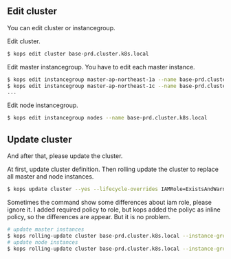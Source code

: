 
## Edit cluster

You can edit cluster or instancegroup.

Edit cluster.

```bash
$ kops edit cluster base-prd.cluster.k8s.local
```

Edit master instancegroup. You have to edit each master instance.

```bash
$ kops edit instancegroup master-ap-northeast-1a --name base-prd.cluster.k8s.local
$ kops edit instancegroup master-ap-northeast-1c --name base-prd.cluster.k8s.local
...
```
Edit node instancegroup.


```bash
$ kops edit instancegroup nodes --name base-prd.cluster.k8s.local
```

## Update cluster
And after that, please update the cluster.

At first, update cluster definition.
Then rolling update the cluster to replace all master and node instances.

```bash
$ kops update cluster --yes --lifecycle-overrides IAMRole=ExistsAndWarnIfChanges,IAMRolePolicy=ExistsAndWarnIfChanges,IAMInstanceProfileRole=ExistsAndWarnIfChanges
```

Sometimes the command show some differences about iam role, please ignore it. I added required policy to role, but kops added the poliyc as inline policy, so the differences are appear. But it is no problem.

```bash
# update master instances
$ kops rolling-update cluster base-prd.cluster.k8s.local --instance-group-roles=Master --force --yes
# update node instances
$ kops rolling-update cluster base-prd.cluster.k8s.local --instance-group-roles=Node --force --yes
```
